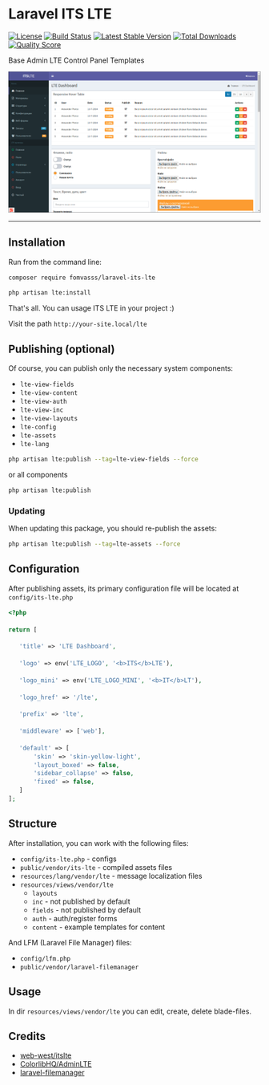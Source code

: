 # Laravel ITS LTE

[![License](https://img.shields.io/packagist/l/fomvasss/laravel-its-lte.svg?style=for-the-badge)](https://packagist.org/packages/fomvasss/laravel-its-lte)
[![Build Status](https://img.shields.io/github/stars/fomvasss/laravel-its-lte.svg?style=for-the-badge)](https://github.com/fomvasss/laravel-its-lte)
[![Latest Stable Version](https://img.shields.io/packagist/v/fomvasss/laravel-its-lte.svg?style=for-the-badge)](https://packagist.org/packages/fomvasss/laravel-its-lte)
[![Total Downloads](https://img.shields.io/packagist/dt/fomvasss/laravel-its-lte.svg?style=for-the-badge)](https://packagist.org/packages/fomvasss/laravel-its-lte)
[![Quality Score](https://img.shields.io/scrutinizer/g/fomvasss/laravel-its-lte.svg?style=for-the-badge)](https://scrutinizer-ci.com/g/fomvasss/laravel-its-lte)

Base Admin LTE Control Panel Templates

![screenshot](public/img/screen.png)

----------

## Installation

Run from the command line:

```bash
composer require fomvasss/laravel-its-lte
```

```bash
php artisan lte:install
```

That's all. You can usage ITS LTE in your project :) 

Visit the path `http://your-site.local/lte` 


## Publishing (optional)
Of course, you can publish only the necessary system components:
- `lte-view-fields`
- `lte-view-content`
- `lte-view-auth`
- `lte-view-inc`
- `lte-view-layouts`
- `lte-config`
- `lte-assets`
- `lte-lang`

```bash
php artisan lte:publish --tag=lte-view-fields --force
```
or all components
```bash
php artisan lte:publish
```

### Updating 
When updating this package, you should re-publish the assets:
```bash
php artisan lte:publish --tag=lte-assets --force
```

## Configuration
After publishing assets, its primary configuration file will be located at `config/its-lte.php`
```php
<?php

return [

   'title' => 'LTE Dashboard',
   
   'logo' => env('LTE_LOGO', '<b>ITS</b>LTE'),

   'logo_mini' => env('LTE_LOGO_MINI', '<b>IT</b>LT'),

   'logo_href' => '/lte',

   'prefix' => 'lte',

   'middleware' => ['web'],

   'default' => [
	   'skin' => 'skin-yellow-light',
	   'layout_boxed' => false,
	   'sidebar_collapse' => false,
	   'fixed' => false,
   ]
];
```

## Structure

After installation, you can work with the following files:

- `config/its-lte.php` - configs
- `public/vendor/its-lte` - compiled assets files
- `resources/lang/vendor/lte` - message localization files
- `resources/views/vendor/lte`
    - `layouts`
    - `inc` - not published by default
    - `fields` - not published by default
    - `auth` - auth/register forms
    - `content` - example templates for content
    
And LFM (Laravel File Manager) files:
- `config/lfm.php`
- `public/vendor/laravel-filemanager`

## Usage

In dir `resources/views/vendor/lte` you can edit, create, delete blade-files.

## Credits
- [web-west/itslte](https://github.com/web-west/itslte)
- [ColorlibHQ/AdminLTE](https://github.com/ColorlibHQ/AdminLTE)
- [laravel-filemanager](https://unisharp.github.io/laravel-filemanager/)